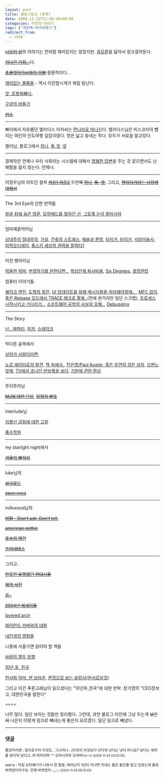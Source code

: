 ```yaml
---
layout: post
title: 블로그링크 (푸켓)
date: 2004-11-22T21:38:49+09:00
categories: 타인의-이야기
tags: ["세번째-태국여행기"]
redirect_from:
  - /549
---
```


<del><a href="http://naokis.net/gul/2004.11.17/2004.11.17.htm" target="bb">나오키 상</a></del>의 이야기는 전처럼 재미있지는 않았지만. <a href="http://jinto.pe.kr/18">음모론</a>을 닮아서 링크걸어둔다.

<del><a href="http://eggraising.egloos.com/805509" target="bb">지나간 기회...</a></del>다.

<del><a href="http://hitchhiker.egloos.com/777692" target="bb">초콜렛아가씨와의 이별</a> </del>몽환적이다...

<a href="http://hitchhiker.egloos.com/752145" target="bb">재미있는 물품들</a> - 역시 이진법시계가 제일 탐난다.

<a href="http://oojoo.egloos.com/808580" target="bb">앗, 로봇찌빠다.</a>

<a href="http://oojoo.egloos.com/808239" target="bb">구글의 비둘기</a>

<del><a href="http://www.indivizual.com/blog/archives/cat_3_photographic_diary_project.html#000167" target="bb">키스</a></del>

---

빠이에서 자유롭던 엘리다스 아저씨는 <a href="http://blog.naver.com/dipani/120007845461" target="bb">먼나라로 떠나신</a>다. 엘리다스님은 미스코리아 뺨치는 여인의 인도여행 길잡이였다. 땅은 넓고 동네는 작다. 모두가 서로을 알고있다.

엘리님, 블로그에서 <a href="http://blog.naver.com/dipani/120006779495" target="bb">하나</a>, <a href="http://blog.naver.com/dipani/120007166814" target="bb">둘</a>,<a href="http://blog.naver.com/dipani/120007673182" target="bb">셋</a>, <a href="http://blog.naver.com/dipani/120007650508" target="bb">넷</a>

---

경제학은 언제나 우리 사회라는 시스템에 대해서 <a href="http://inkeehong.com/articles/4_theories/874_assaueu_aiao.html" target="bb">명쾌한 답변</a>을 주는 것 같으면서도 난해함을 잃지 않는다. 언제나.

---

이정우님의 아트인 컬쳐 <del><a href="http://chungwoo.egloos.com/752992" target="bb">처음1</a>,<a href="http://chungwoo.egloos.com/752991" target="bb">처음2</a></del>,두번째 <del><a href="http://chungwoo.egloos.com/800395" target="bb">하나</a></del>,<del> <a href="http://chungwoo.egloos.com/800415" target="bb">둘</a>, <a href="http://chungwoo.egloos.com/800418" target="bb">셋</a>,</del> 그리고, <del><a href="http://chungwoo.egloos.com/725113" target="bb">헨리다거라는 사람에 대해서 </a></del>

---

The 3rd Eye의 단편 번역들

<a href="http://inkeehong.com/articles/4_theories/782_oe_o_u_ua_e.html" target="bb">얼굴 뒤에 숨은 영혼</a>, <a href="http://inkeehong.com/articles/2_fantastic/791_oe_cie_a_e.html" target="bb">모하메드를 찾아간 산</a>, <a href="http://inkeehong.com/articles/2_fantastic/790_oe_aeie_ai_oeiss.html" target="bb">그토록 눈이 멀어서야 </a>

---

엄마쟤흙먹어님

<a href="http://r2d2.egloos.com/763274" target="bb">상대주의 절대주의</a>, <a href="http://r2d2.egloos.com/741116" target="bb">가설</a>, <a href="http://r2d2.egloos.com/726064" target="bb">건축의 스트레스</a>, <a href="http://r2d2.egloos.com/690819" target="bb">예술과 환영</a>, <a href="http://r2d2.egloos.com/673200" target="bb">타이거, 타이거</a>, <a href="http://r2d2.egloos.com/634575" target="bb">서양미술사</a>, <a href="http://r2d2.egloos.com/613997" target="bb">미학오디세이</a>, <a href="http://r2d2.egloos.com/579347" target="bb">촘스키 세상의 권력을 말하다1</a>

---

미친 병아리님

<a href="http://madchick.egloos.com/806979" target="bb">억울한 악마</a>, <a href="http://madchick.egloos.com/806096" target="bb">번영하기를 원한다면..</a>, <a href="http://madchick.egloos.com/728298" target="bb">핵심인재 퇴사비용</a>, <a href="http://madchick.egloos.com/719857" target="bb">Six Degrees</a>, <a href="http://madchick.egloos.com/707272" target="bb">경영관련</a>

컴퓨터 이야기들.

<a href="http://madchick.egloos.com/757677" target="bb">퀘이크 엔진</a>, <a href="http://madchick.egloos.com/750034" target="bb">도형의 회전</a>, <a href="http://madchick.egloos.com/747543" target="bb">UI 업데이트를 위해 메시지들을 처리해야할때.. </a>, <a href="http://madchick.egloos.com/744945" target="bb">MFC 없이, 혹은 Release 모드에서 TRACE 매크로 활용..</a>(전에 본거지만 일단 스크랩), <a href="http://madchick.egloos.com/743308" target="bb">프로세스 시작시키고 기다리기..</a>, <a href="http://madchick.egloos.com/733031" target="bb">소프트웨어 공학의 사실과 오해..</a>, <a href="http://madchick.egloos.com/719786" target="bb">Debugging</a>

----

The Story

<a href="http://blog.naver.com/siin78/60006746204" target="bb">난.. 짜파티</a>, <a href="http://blog.naver.com/siin78/60006648342" target="bb">피자</a>, <a href="http://blog.naver.com/siin78/60006648471" target="bb">스테이크</a>

----

막다른 골목에서

<a href="http://rubbersoul.egloos.com/593319" target="bb">상어가 사람이라면</a>, <a href="http://rubbersoul.egloos.com/713594" target="bb">

노로 에이타로의 발견</a>, <a href="http://rubbersoul.egloos.com/628534" target="bb">책 속에서.</a>, <a href="http://rubbersoul.egloos.com/611511" target="bb">진은영/Paul Auster, 혹은 우연의 검은 상자</a>, <a href="http://rubbersoul.egloos.com/611497" target="bb">으젠느 앗제</a>, <a href="http://rubbersoul.egloos.com/544198" target="bb">TV에서 조나단 반브룩을 보다</a>, <a href="http://rubbersoul.egloos.com/486715" target="bb">기원에 관한 환상 </a>

----

루리루리님

<del><a href="http://azalea822.egloos.com/636675" target="bb">MJ에 대한 단상</a></del>, <del><a href="http://azalea822.egloos.com/633193" target="bb">당첨자 발표</a></del>

----

interlude님

<a href="http://interlude.pe.kr/tt/index.php?pl=115" target="bb">지름신 강림에 대한 고찰</a>

<a href="http://interlude.pe.kr/tt/index.php?pl=113" target="bb">풍수학원</a>

---

my starlight night에서

<del><a href="http://mizar92.egloos.com/506998" target="bb">겨울의 별자리</a></del>

---

luke님의

<del><a href="http://luke.turbocpp.com/eh/archives/000330.html" target="bb">실크로드</a></del>

<del><a href="http://luke.turbocpp.com/eh/archives/000331.html" target="bb">open eyes</a></del>

---

milkwood님의

<a href="http://marlais.egloos.com/799183" target="bb"><del>비밀 - Don't ask, Don't tell.</del> </a>

<del><a href="http://marlais.egloos.com/787216" target="bb">american gothic</a></del>

<del><a href="http://marlais.egloos.com/780625" target="bb">호수의 여인</a></del>

<a href="http://marlais.egloos.com/772513" target="bb"><del>프라네테스</del> </a>

---

그리고..

<del><a href="http://www.redwolf.pe.kr/blog/index.php?pl=379" target="bb">한동안 유행했던 현대시들</a></del>

<del><a href="http://eggraising.egloos.com/757032" target="bb">체의 사진</a></del>

<a href="http://www.xecode.com/blog/archives/2004/11/20041103_000406.html" target="bb"><del>음..</del> </a>

<del><a href="http://discuss.joelonsoftware.com/default.asp?best04" target="bb">2004년 에세이들</a></del>

<a href="http://sparcs.kaist.ac.kr/~ari/each/article.each.551.html" target="bb">layered arch</a>

<a href="http://arcadia.egloos.com/768112" target="bb">레이먼드 카버와의 대화</a>

<a href="http://www.city109.com/tt/index.php?pl=212" target="bb">내인생의 영화들</a>

나중에 서울가면 읽어야 할 책들

<a href="http://zambony.egloos.com/805710" target="bb">바람의 열두 방향</a>

<a href="http://jihyun.biz/blog/weblog.php?id=P174" target="bb">10년 후, 한국</a>

<a href="http://blog.naver.com/kohandyi/100007492592" target="bb">천사와 악마. 댄 브라운</a>, <a href="http://djhan.egloos.com/577010" target="bb">문장으로 보는 유럽사(원서로살것)</a>

그리고 이건 푸른고래님이 읽으셨다는 "10년후,한국"에 대한 반박 :장기영의 "CEO장보고, 대한민국을 말한다"

====

너무 많다. 일단 보이는 것들만 정리했다. 그런데, 과연 블로그 라인에 그냥 두는게 <s>낳은지</s> 나은지 이렇게 링크로 빼내는게 좋은지 모르겠다. 일단 링크로 빼냈다.

* * *

### 댓글



<!--- cmt:918 --->
<!--- mail: --->
<!--- parent:0 --->

<small class=comment>빨강머리앤 : 일이로구려 이것도.. 그나저나...(이것이 저것보다 낫다의 낫다는 낫다 아니요? 낳다는 새끼를 낳다의 낳다고..아 머리아파 ^^ 오타시러유 오라버니~~) <small>(2004-11-24 03:02:35)</small></small>


<!--- cmt:919 --->
<!--- mail: --->
<!--- parent:0 --->

<small class=comment>warry : 마침 오타얘기가 나와서 한 말씀. 태어난지 1년이 지나면 지내는 돌은 돐인줄 알고 있었는데 돌로 바뀌었더라구요. 언제 바뀌었지 -_-;; <small>(2004-11-24 08:31:42)</small></small>

